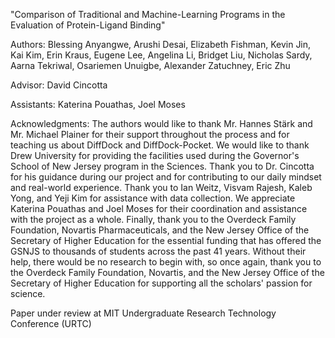 "Comparison of Traditional and Machine-Learning Programs in the Evaluation of Protein-Ligand Binding"

Authors: Blessing Anyangwe, Arushi Desai, Elizabeth Fishman, Kevin Jin, Kai Kim, Erin Kraus, Eugene  Lee, Angelina Li, Bridget Liu, Nicholas Sardy, Aarna Tekriwal, Osariemen Unuigbe, Alexander Zatuchney, Eric Zhu 

Advisor: David Cincotta

Assistants: Katerina Pouathas, Joel Moses

Acknowledgments: The authors would like to thank Mr. Hannes Stärk and Mr. Michael Plainer for their support throughout the process and for teaching us about DiffDock and DiffDock-Pocket. We would like to thank Drew University for providing the facilities used during the Governor's School of New Jersey program in the Sciences. Thank you to Dr. Cincotta for his guidance during our project and for contributing to our daily mindset and real-world experience. Thank you to Ian Weitz, Visvam Rajesh, Kaleb Yong, and Yeji Kim for assistance with data collection. We appreciate Katerina Pouathas and Joel Moses for their coordination and assistance with the project as a whole. Finally, thank you to the Overdeck Family Foundation, Novartis Pharmaceuticals, and the New Jersey Office of the Secretary of Higher Education for the essential funding that has offered the GSNJS to thousands of students across the past 41 years. Without their help, there would be no research to begin with, so once again, thank you to the Overdeck Family Foundation, Novartis, and the New Jersey Office of the Secretary of Higher Education for supporting all the scholars' passion for science.

Paper under review at MIT Undergraduate Research Technology Conference (URTC)

